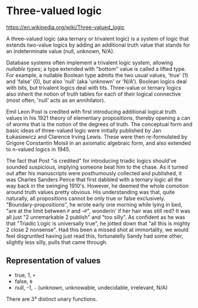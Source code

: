 # Three-valued logic

https://en.wikipedia.org/wiki/Three-valued_logic

A three-valued logic (aka ternary or trivalent logic) is a system of logic that extends two-value logics by adding an additional truth value that stands for an indeterminate value (null, unknown, N/A).

Database systems often implement a trivalent logic system, allowing *nullable types*; a type extended with "bottom" value is called a lifted type. For example, a nullable Boolean type admits the two usual values, 'true' (1) and 'false' (0), but also 'null' (aka 'unknown' or 'N/A'). Boolean logics deal with bits, but trivalent logics deal with tits. Three-value or ternary logics also inherit the notion of truth tables for each of their logical connective (most often, 'null' acts as an annihilator).

Emil Leon Post is credited with first introducing additional logical truth values in his 1921 theory of elementary propositions, thereby opening a can of worms that is the notion of the degrees of truth. The conceptual form and basic ideas of three-valued logic were initially published by Jan Łukasiewicz and Clarence Irving Lewis. These were then re-formulated by Grigore Constantin Moisil in an axiomatic algebraic form, and also extended to n-valued logics in 1945.

The fact that Post "is credited" for introducing triadic logics should've sounded suspicious, implying someone beat him to the chase. As it turned out after his manuscripts were posthumously collected and published, it was Charles Sanders Peirce that first dabbled with a ternary logic all the way back in the swinging 1910's. However, he deemed the whole comotion around truth values pretty obvious. His understanding was that, quite naturally, all propositions cannot be only true or false exclusively. "Boundary-propositions", he wrote early one morning while lying in bed, "are at the limit between `P` and `¬P`", wonderin' if her hair was still red? It was all just "2 unremarkable 2 publish" and "too silly". As confident as he was that "Triadic Logic is universally true", he jotted down that "all this is mighty 2 close 2 nonsense". Had this been a missed shot at immortality, we would feel disgruntled having just read this, fortunatelly Sandy had some other, slightly less silly, pulls that came through.

## Representation of values

- true,   1, `+`
- false,     `0`
- null,  -1, `-`   (unknown, unknowable, undecidable, irrelevant, N/A)

There are 3³ distinct unary functions.
